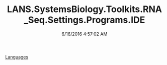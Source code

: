 ﻿---
title: LANS.SystemsBiology.Toolkits.RNA_Seq.Settings.Programs.IDE
date: 6/16/2016 4:57:02 AM
---

[Languages](T-LANS.SystemsBiology.Toolkits.RNA_Seq.Settings.Programs.IDE.Languages.html)
